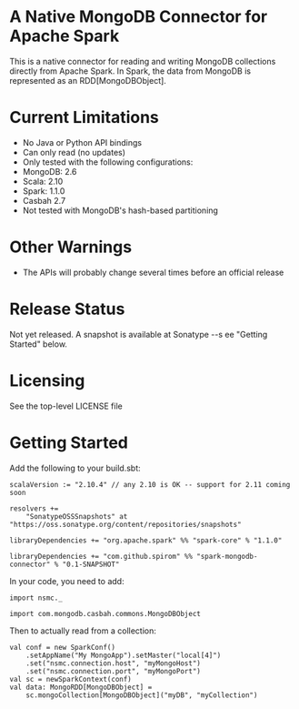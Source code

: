 # A Native MongoDB Connector for Apache Spark

This is a native connector for reading and writing MongoDB collections
directly from Apache Spark. In Spark, the data from MongoDB is represented as an
RDD[MongoDBObject].

# Current Limitations

- No Java or Python API bindings
- Can only read (no updates)
- Only tested with the following configurations:
 - MongoDB: 2.6
 - Scala: 2.10
 - Spark: 1.1.0
 - Casbah 2.7
- Not tested with MongoDB's hash-based partitioning

# Other Warnings

- The APIs will probably change several times before an official release

# Release Status

Not yet released. A snapshot is available at Sonatype --s ee "Getting Started" below.

# Licensing

See the top-level LICENSE file

# Getting Started

Add the following to your build.sbt:

    scalaVersion := "2.10.4" // any 2.10 is OK -- support for 2.11 coming soon

    resolvers +=
        "SonatypeOSSSnapshots" at "https://oss.sonatype.org/content/repositories/snapshots"

    libraryDependencies += "org.apache.spark" %% "spark-core" % "1.1.0"

    libraryDependencies += "com.github.spirom" %% "spark-mongodb-connector" % "0.1-SNAPSHOT"

In your code, you need to add:

    import nsmc._

    import com.mongodb.casbah.commons.MongoDBObject

Then to actually read from a collection:

    val conf = new SparkConf()
        .setAppName("My MongoApp").setMaster("local[4]")
        .set("nsmc.connection.host", "myMongoHost")
        .set("nsmc.connection.port", "myMongoPort")
    val sc = newSparkContext(conf)
    val data: MongoRDD[MongoDBObject] =
        sc.mongoCollection[MongoDBObject]("myDB", "myCollection")


